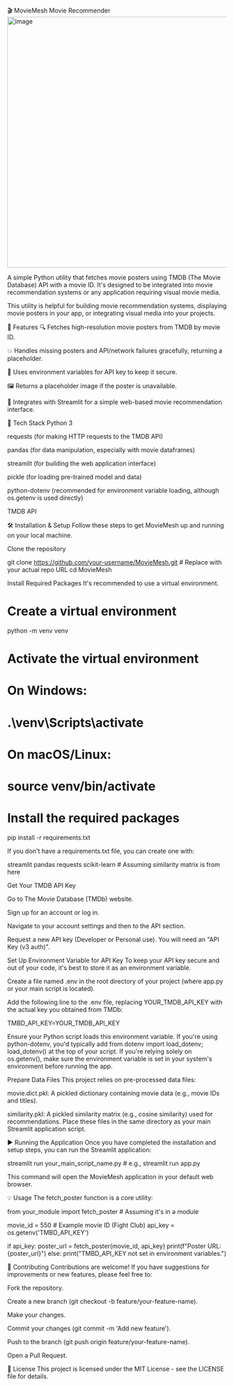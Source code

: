 🎬 MovieMesh
Movie Recommender
<img width="1178" height="576" alt="image" src="https://github.com/user-attachments/assets/ce6ca250-ae63-43d6-a25b-cc9e04d037c0" />

A simple Python utility that fetches movie posters using TMDB (The Movie Database) API with a movie ID. It's designed to be integrated into movie recommendation systems or any application requiring visual movie media.

This utility is helpful for building movie recommendation systems, displaying movie posters in your app, or integrating visual media into your projects.

📌 Features
🔍 Fetches high-resolution movie posters from TMDB by movie ID.

💥 Handles missing posters and API/network failures gracefully, returning a placeholder.

🔐 Uses environment variables for API key to keep it secure.

🖼️ Returns a placeholder image if the poster is unavailable.

🚀 Integrates with Streamlit for a simple web-based movie recommendation interface.

🧰 Tech Stack
Python 3

requests (for making HTTP requests to the TMDB API)

pandas (for data manipulation, especially with movie dataframes)

streamlit (for building the web application interface)

pickle (for loading pre-trained model and data)

python-dotenv (recommended for environment variable loading, although os.getenv is used directly)

TMDB API

🛠️ Installation & Setup
Follow these steps to get MovieMesh up and running on your local machine.

Clone the repository

git clone https://github.com/your-username/MovieMesh.git # Replace with your actual repo URL
cd MovieMesh

Install Required Packages
It's recommended to use a virtual environment.

# Create a virtual environment
python -m venv venv
# Activate the virtual environment
# On Windows:
# .\venv\Scripts\activate
# On macOS/Linux:
# source venv/bin/activate

# Install the required packages
pip install -r requirements.txt

If you don't have a requirements.txt file, you can create one with:

streamlit
pandas
requests
scikit-learn # Assuming similarity matrix is from here

Get Your TMDB API Key

Go to The Movie Database (TMDb) website.

Sign up for an account or log in.

Navigate to your account settings and then to the API section.

Request a new API key (Developer or Personal use). You will need an "API Key (v3 auth)".

Set Up Environment Variable for API Key
To keep your API key secure and out of your code, it's best to store it as an environment variable.

Create a file named .env in the root directory of your project (where app.py or your main script is located).

Add the following line to the .env file, replacing YOUR_TMDB_API_KEY with the actual key you obtained from TMDb:

TMBD_API_KEY=YOUR_TMDB_API_KEY

Ensure your Python script loads this environment variable. If you're using python-dotenv, you'd typically add from dotenv import load_dotenv; load_dotenv() at the top of your script. If you're relying solely on os.getenv(), make sure the environment variable is set in your system's environment before running the app.

Prepare Data Files
This project relies on pre-processed data files:

movie.dict.pkl: A pickled dictionary containing movie data (e.g., movie IDs and titles).

similarity.pkl: A pickled similarity matrix (e.g., cosine similarity) used for recommendations.
Place these files in the same directory as your main Streamlit application script.

▶️ Running the Application
Once you have completed the installation and setup steps, you can run the Streamlit application:

streamlit run your_main_script_name.py # e.g., streamlit run app.py

This command will open the MovieMesh application in your default web browser.

💡 Usage
The fetch_poster function is a core utility:

from your_module import fetch_poster # Assuming it's in a module

movie_id = 550 # Example movie ID (Fight Club)
api_key = os.getenv('TMBD_API_KEY')

if api_key:
    poster_url = fetch_poster(movie_id, api_key)
    print(f"Poster URL: {poster_url}")
else:
    print("TMBD_API_KEY not set in environment variables.")

🤝 Contributing
Contributions are welcome! If you have suggestions for improvements or new features, please feel free to:

Fork the repository.

Create a new branch (git checkout -b feature/your-feature-name).

Make your changes.

Commit your changes (git commit -m 'Add new feature').

Push to the branch (git push origin feature/your-feature-name).

Open a Pull Request.

📄 License
This project is licensed under the MIT License - see the LICENSE file for details.
